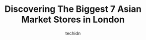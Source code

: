 ---
layout: ampstory
image: https://i0.wp.com/www.auto.or.id/wp-content/uploads/2023/06/indo-asian-groceries-spices-0-london-1686323933.jpeg?resize=640,853
author: techidn
featured: false
description: London, Ontario, Canada is a haven for Asian Market enthusiasts, boasting an impressive array of 7 top-notch establishments. Whether youre a seasoned connoisseur or simply curious to explor
title: Discovering The Biggest 7 Asian Market Stores in London
cover:
   title: Discovering The Biggest 7 Asian Market Stores in London
   subtitle: AUTO.OR.ID
   background: https://www.auto.or.id/wp-content/uploads/2023/06/indo-asian-groceries-spices-0-london-1686323933.jpeg

pages: 
 - layout: thirds
   top: <h1>#1 Superking Supermarket</h1>
   bottom: "<p>The fruits and vegetables are supreme here! Whats even better are the prices vs. The Big 5 grocery stores. If it isnt a better price its definitely better quality.A fe</p>"
   background: https://www.auto.or.id/wp-content/uploads/2023/06/indo-asian-groceries-spices-1-london-1686323934.jpeg
   backgroundblur: true
 - layout: thirds
   top: <h1>#2 Indo-Asian Groceries and Spices</h1>
   bottom: "<p>689 Oxford St W Unit B3, London, ON N6H 1V1, Canada</p>"
   background: https://www.auto.or.id/wp-content/uploads/2023/06/indo-asian-groceries-spices-2-london-1686323935.jpeg
   cta:
      link: https://www.auto.or.id/discovering-the-biggest-7-asian-market-stores-in-london/
      text: Discovering The Biggest 7 Asian Market Stores in London
 - layout: thirds
   top: <h1>#3 Indo-Asian Groceries & Spices</h1>
   bottom: "<p>624 Huron St, London, ON N5Y 4J8, Canada</p>"
   background: https://images.unsplash.com/photo-1542362567-b07e54358753?ixlib=rb-4.0.3&ixid=MnwxMjA3fDB8MHxwaG90by1wYWdlfHx8fGVufDB8fHx8&auto=format&fit=crop&w=640&h=853&q=80
   cta:
      link: https://www.auto.or.id/discovering-the-biggest-7-asian-market-stores-in-london/
      text: Discovering The Biggest 7 Asian Market Stores in London
 - layout: thirds
   top: <h1>#4 Oriental Mart (Hanul Food Inc.)</h1>
   bottom: "<p>515 Wharncliffe Rd S #4, London, ON N6J 2N1, Canada</p>"
   background: https://images.unsplash.com/photo-1629240543128-7af4196c0bd0?ixlib=rb-4.0.3&ixid=MnwxMjA3fDB8MHxwaG90by1wYWdlfHx8fGVufDB8fHx8&auto=format&fit=crop&w=640&h=853&q=80
   cta:
      link: https://www.auto.or.id/discovering-the-biggest-7-asian-market-stores-in-london/
      text: Discovering The Biggest 7 Asian Market Stores in London
 - layout: thirds
   top: <h1>#5 London-Asian Foods</h1>
   bottom: "<p>1332 Huron St, London, ON N5V 2E2, Canada</p>"
   background: https://images.unsplash.com/photo-1501432062811-61cbb25811dc?ixlib=rb-4.0.3&ixid=MnwxMjA3fDB8MHxwaG90by1wYWdlfHx8fGVufDB8fHx8&auto=format&fit=crop&w=640&h=853&q=80
   cta:
      link: https://www.auto.or.id/discovering-the-biggest-7-asian-market-stores-in-london/
      text: Discovering The Biggest 7 Asian Market Stores in London
 - layout: thirds
   top: <h1>#6 Retal Foods Limited</h1>
   bottom: "<p>844 Wonderland Rd S, London, ON N6K 2V8, Canada</p>"
   background: https://images.unsplash.com/photo-1629935389411-1bb0ae0d1ffe?ixlib=rb-4.0.3&ixid=MnwxMjA3fDB8MHxwaG90by1wYWdlfHx8fGVufDB8fHx8&auto=format&fit=crop&w=640&h=853&q=80
   cta:
      link: https://www.auto.or.id/discovering-the-biggest-7-asian-market-stores-in-london/
      text: Discovering The Biggest 7 Asian Market Stores in London
 - layout: thirds
   top: <h1>#7 Angela Supermarket</h1>
   bottom: "<p>994 Huron St Unit 8, London, ON N5Y 4K6, Canada</p>"
   background: https://images.unsplash.com/photo-1637160967973-88751d581827?ixlib=rb-4.0.3&ixid=MnwxMjA3fDB8MHxwaG90by1wYWdlfHx8fGVufDB8fHx8&auto=format&fit=crop&w=640&h=853&q=80
   cta:
      link: https://www.auto.or.id/discovering-the-biggest-7-asian-market-stores-in-london/
      text: Discovering The Biggest 7 Asian Market Stores in London
 - layout: thirds
   middle: Continue reading...
   background: https://images.unsplash.com/photo-1617814076367-b759c7d7e738?ixlib=rb-4.0.3&ixid=MnwxMjA3fDB8MHxwaG90by1wYWdlfHx8fGVufDB8fHx8&auto=format&fit=crop&w=640&h=853&q=80
   cta:
      link: https://www.auto.or.id/discovering-the-biggest-7-asian-market-stores-in-london/
      text: Discovering The Biggest 7 Asian Market Stores in London

---